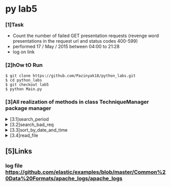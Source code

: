 # py lab5

### [1]Task 
- Count the number of failed GET presentation requests (revenge word presentations in the request url and status codes 400-599)
- performed 17 / May / 2015 between 04:00 to 21:28
- log on link
### [2]hOw tO Run
```
$ git clone https://github.com/Pazinyak18/python_labs.git
$ cd python_labs
$ git checkout lab5
$ python Main.py
```
### [3]All realization of methods in class TechniqueManager package manager
<details>
<summary>[3.1]search_period</summary>
<p>

```python
def search_period(self, start_date: str = " ", end_date: str = " "):
        time_re = r'\d+/\w+/\d+:\d+:\d+:\d+'
        self.count_req = 0
        period = False
        self.sort_by_date_and_time()
        file = open(f"copyof{self.file_path}", mode='r')
        lines = file.read().splitlines()

        for line in lines:
            found_start_time = re.findall(time_re, str(line))
            self.count_req += 1
            if period:
                break
            for time in found_start_time:
                if time > f"{end_date}":
                    period = True
                    break
                else:
                    pass
                if time >= f"{start_date}":
                    self.period_list.append(line)
```
</p>
</details> 

<details>
<summary>[3.2]search_bad_req</summary>
<p>

```python
def search_bad_req(self):
        bad_req = r'(GET \/presentations).*(\s4\d{2}\s|\s5\d{2}\s)'
        self.bad_request = []
        self.count_bad = 0
        for req in self.period_list:
            if re.findall(bad_req, str(req)):
                self.count_bad += 1
                self.bad_request.append(req)
        print(f"\u001b[31;1m Amount of bad requests of presentation {self.count_bad}")
```
</p>
</details>  

<details>
<summary>[3.3]sort_by_date_and_time</summary>
<p>

```python
def sort_by_date_and_time(self):
        lines = list(fileinput.input(self.file_path))
        file = open(f"copyof{self.file_path}", mode='w')
        for line in sorted(lines, key=lambda l: re.findall(r'\d+/\w+/\d+:\d+:\d+:\d+', str(l))):
            file.write(line)
        file.close()
```
</p>
</details>

<details>
<summary>[3.4]read_file</summary>
<p>

```python
def read_file(self):
        try:
            file = open(self.file_path, mode='rb')
            lines = file.read().splitlines()
            file.close()
        except IOError as e:
            print(f"\u001b[31;1m {e}")
            sys.exit()
        return lines
```
</p>
</details>

## [5]Links
### log file https://github.com/elastic/examples/blob/master/Common%20Data%20Formats/apache_logs/apache_logs


